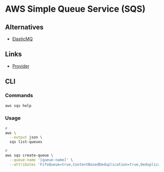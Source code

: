 # AWS Simple Queue Service (SQS)

<!--
https://app.pluralsight.com/library/courses/message-queuing-amazon-sqs/table-of-contents
-->

## Alternatives

- [ElasticMQ](/elasticmq.md)

## Links

- [Provider](https://registry.terraform.io/providers/hashicorp/aws/latest/docs/resources/sqs_queue)

## CLI

### Commands

```sh
aws sqs help
```

### Usage

```sh
#
aws \
  --output json \
  sqs list-queues

#
aws sqs create-queue \
  --queue-name '[queue-name]' \
  --attributes 'FifoQueue=true,ContentBasedDeduplication=true,DeduplicationScope=messageGroup,FifoThroughputLimit=perMessageGroupId'
```
